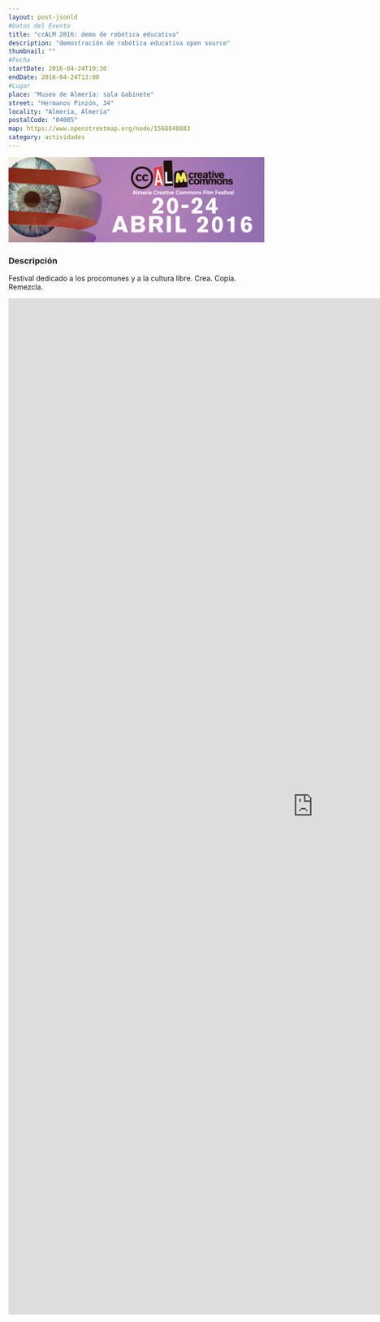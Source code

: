 ```yaml
---
layout: post-jsonld
#Datos del Evento
title: "ccALM 2016: demo de robótica educativa"
description: "demostración de robótica educativa open source"
thumbnail: ""
#Fecha
startDate: 2016-04-24T10:30
endDate: 2016-04-24T13:00
#Lugar
place: "Museo de Almería: sala Gabinete"
street: "Hermanos Pinzón, 34"
locality: "Almería, Almería"
postalCode: "04005"
map: https://www.openstreetmap.org/node/1568048883
category: actividades
---
```



<p align="center">
  <img src="/recursos/2016-04-ccALM/cartel.jpg" width="1024" alt="cartel ccALM 2016" />
</p>

### Descripción



Festival dedicado a los procomunes y a la cultura libre. Crea. Copia. Remezcla.


<iframe src="http://ccalm.es/?p=2111" width="1200" height="2000" frameborder="0" style="border:0" allowfullscreen></iframe>
